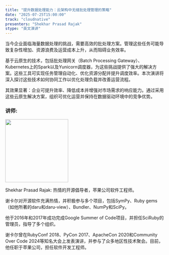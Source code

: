 ```yaml
---
title: "提升数据处理能力：云架构中无缝批处理管理的策略"
date: "2025-07-25T15:00:00"
track: "cloudnative"
presenters: "Shekhar Prasad Rajak"
stype: "英文演讲"
---
```


当今企业面临海量数据处理的挑战，需要高效的批处理方案。管理这些任务可能导致复杂性增加、资源浪费及运营成本上升，从而阻碍业务效率。

基于云原生的技术，包括批处理网关（Batch Processing Gateway）、Kubernetes上的Spark以及Yunicorn调度器，为这些挑战提供了强大的解决方案。这些工具可实现任务管理自动化、优化资源分配并提升调度效率。本次演讲将深入探讨这些技术如何协同工作以优化处理负载并改善运营流程。

其效果显著：企业可提升效率、降低成本并增强对市场需求的响应能力。通过采用这些云原生解决方案，组织可优化运营并保持在数据驱动环境中的竞争优势。

### 讲师:

<img src="https://sessionize.com/image/7609-400o400o1-YbaJq6TQuhpFBv63wn2hn8.jpg" width="200" /><br/>

Shekhar Prasad Rajak: 热情的开源倡导者，苹果公司软件工程师。

谢卡尔对开源软件充满热情，并积极参与多个项目，包括SymPy、Ruby gems（如他所著的daru和daru-view）、Bundler、NumPy和SciPy。  

他于2016年和2017年成功完成Google Summer of Code项目，并担任SciRuby的管理员，指导了多个组织。

谢卡尔曾在RubyConf 2018、PyCon 2017、ApacheCon 2020和Community Over Code 2024等知名大会上发表演讲，并参与了众多地区性技术聚会。目前，他任职于苹果公司，担任软件开发工程师。